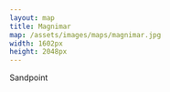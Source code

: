 ```yaml
---
layout: map
title: Magnimar
map: /assets/images/maps/magnimar.jpg
width: 1602px
height: 2048px
---
```

<span class="--left" style="top:100px;left:100px;" data-value="Sandpoint">Sandpoint</span>
